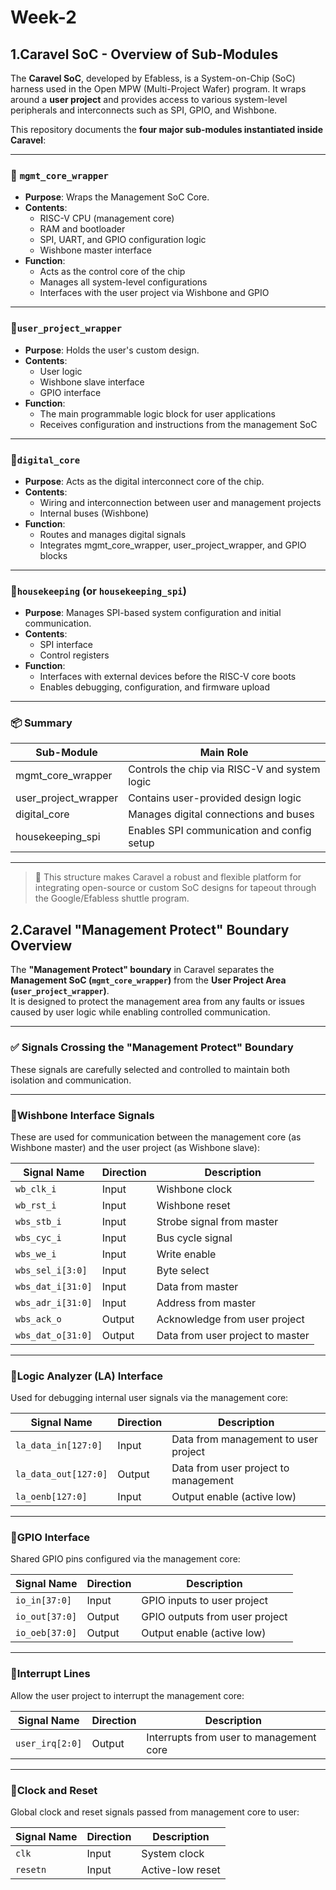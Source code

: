 # Week-2
## 1.Caravel SoC - Overview of Sub-Modules

The **Caravel SoC**, developed by Efabless, is a System-on-Chip (SoC) harness used in the Open MPW (Multi-Project Wafer) program. It wraps around a **user project** and provides access to various system-level peripherals and interconnects such as SPI, GPIO, and Wishbone.

This repository documents the **four major sub-modules instantiated inside Caravel**:

---

### 🔧 `mgmt_core_wrapper`

- **Purpose**: Wraps the Management SoC Core.
- **Contents**:
  - RISC-V CPU (management core)
  - RAM and bootloader
  - SPI, UART, and GPIO configuration logic
  - Wishbone master interface
- **Function**:
  - Acts as the control core of the chip
  - Manages all system-level configurations
  - Interfaces with the user project via Wishbone and GPIO

---

### 🔧`user_project_wrapper`

- **Purpose**: Holds the user's custom design.
- **Contents**:
  - User logic
  - Wishbone slave interface
  - GPIO interface
- **Function**:
  - The main programmable logic block for user applications
  - Receives configuration and instructions from the management SoC

---

### 🔧`digital_core`

- **Purpose**: Acts as the digital interconnect core of the chip.
- **Contents**:
  - Wiring and interconnection between user and management projects
  - Internal buses (Wishbone)
- **Function**:
  - Routes and manages digital signals
  - Integrates mgmt_core_wrapper, user_project_wrapper, and GPIO blocks

---

### 🔧`housekeeping` (or `housekeeping_spi`)

- **Purpose**: Manages SPI-based system configuration and initial communication.
- **Contents**:
  - SPI interface
  - Control registers
- **Function**:
  - Interfaces with external devices before the RISC-V core boots
  - Enables debugging, configuration, and firmware upload

---

### 📦 Summary

| Sub-Module          | Main Role                                     |
|---------------------|-----------------------------------------------|
| mgmt_core_wrapper   | Controls the chip via RISC-V and system logic |
| user_project_wrapper| Contains user-provided design logic           |
| digital_core        | Manages digital connections and buses         |
| housekeeping_spi    | Enables SPI communication and config setup    |

---

> 📘 This structure makes Caravel a robust and flexible platform for integrating open-source or custom SoC designs for tapeout through the Google/Efabless shuttle program.

## 2.Caravel "Management Protect" Boundary Overview

The **"Management Protect" boundary** in Caravel separates the **Management SoC (`mgmt_core_wrapper`)** from the **User Project Area (`user_project_wrapper`)**.  
It is designed to protect the management area from any faults or issues caused by user logic while enabling controlled communication.

---

### ✅ Signals Crossing the "Management Protect" Boundary

These signals are carefully selected and controlled to maintain both isolation and communication.

---

### 🔹Wishbone Interface Signals

These are used for communication between the management core (as Wishbone master) and the user project (as Wishbone slave):

| Signal Name       | Direction | Description                      |
|-------------------|-----------|----------------------------------|
| `wb_clk_i`        | Input     | Wishbone clock                   |
| `wb_rst_i`        | Input     | Wishbone reset                   |
| `wbs_stb_i`       | Input     | Strobe signal from master        |
| `wbs_cyc_i`       | Input     | Bus cycle signal                 |
| `wbs_we_i`        | Input     | Write enable                     |
| `wbs_sel_i[3:0]`  | Input     | Byte select                      |
| `wbs_dat_i[31:0]` | Input     | Data from master                 |
| `wbs_adr_i[31:0]` | Input     | Address from master              |
| `wbs_ack_o`       | Output    | Acknowledge from user project    |
| `wbs_dat_o[31:0]` | Output    | Data from user project to master |

---

### 🔹Logic Analyzer (LA) Interface

Used for debugging internal user signals via the management core:

| Signal Name           | Direction | Description                            |
|------------------------|-----------|----------------------------------------|
| `la_data_in[127:0]`    | Input     | Data from management to user project   |
| `la_data_out[127:0]`   | Output    | Data from user project to management   |
| `la_oenb[127:0]`       | Input     | Output enable (active low)             |

---

### 🔹GPIO Interface

Shared GPIO pins configured via the management core:

| Signal Name         | Direction | Description                         |
|----------------------|-----------|-------------------------------------|
| `io_in[37:0]`        | Input     | GPIO inputs to user project         |
| `io_out[37:0]`       | Output    | GPIO outputs from user project      |
| `io_oeb[37:0]`       | Output    | Output enable (active low)          |

---

### 🔹Interrupt Lines

Allow the user project to interrupt the management core:

| Signal Name     | Direction | Description                                |
|------------------|-----------|--------------------------------------------|
| `user_irq[2:0]`  | Output    | Interrupts from user to management core    |

---

### 🔹Clock and Reset

Global clock and reset signals passed from management core to user:

| Signal Name | Direction | Description        |
|--------------|-----------|--------------------|
| `clk`        | Input     | System clock       |
| `resetn`     | Input     | Active-low reset   |



